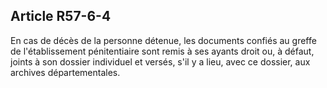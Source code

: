 Article R57-6-4
----
En cas de décès de la personne détenue, les documents confiés au greffe de
l'établissement pénitentiaire sont remis à ses ayants droit ou, à défaut, joints
à son dossier individuel et versés, s'il y a lieu, avec ce dossier, aux archives
départementales.
